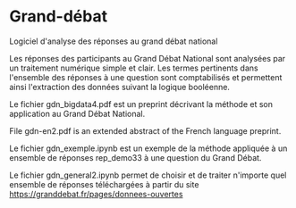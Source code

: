 # Grand-débat

Logiciel d'analyse des réponses au grand débat national

Les réponses des participants au Grand Débat National
sont analysées par un traitement numérique simple et clair.
Les termes pertinents dans l'ensemble des réponses à une question 
sont comptabilisés et permettent ainsi l'extraction des données
suivant la logique booléenne.

Le fichier gdn_bigdata4.pdf est un preprint décrivant la méthode et
son application au Grand Débat National.

File gdn-en2.pdf is an extended abstract of the French language preprint.

Le fichier gdn_exemple.ipynb est un exemple de la méthode appliquée
à un ensemble de réponses rep_demo33 à une question du Grand Débat.

Le fichier gdn_general2.ipynb permet de choisir et de traiter n'importe
quel ensemble de réponses téléchargées à partir du site https://granddebat.fr/pages/donnees-ouvertes
